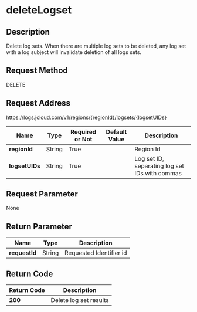 # deleteLogset


## Description
Delete log sets. When there are multiple log sets to be deleted, any log set with a log subject will invalidate deletion of all logs sets.

## Request Method
DELETE

## Request Address
https://logs.jcloud.com/v1/regions/{regionId}/logsets/{logsetUIDs}

|Name|Type|Required or Not|Default Value|Description|
|---|---|---|---|---|
|**regionId**|String|True| |Region Id|
|**logsetUIDs**|String|True| |Log set ID, separating log set IDs with commas|

## Request Parameter
None


## Return Parameter
|Name|Type|Description|
|---|---|---|
|**requestId**|String|Requested Identifier id|


## Return Code
|Return Code|Description|
|---|---|
|**200**|Delete log set results|
